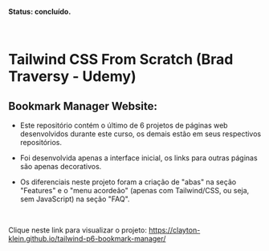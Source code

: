 **Status: concluído.**

<br>

# Tailwind CSS From Scratch (Brad Traversy - Udemy)

## Bookmark Manager Website:

- Este repositório contém o último de 6 projetos de páginas web desenvolvidos durante este curso, os demais estão em seus respectivos repositórios.

- Foi desenvolvida apenas a interface inicial, os links para outras páginas são apenas decorativos.

- Os diferenciais neste projeto foram a criação de "abas" na seção "Features" e o "menu acordeão" (apenas com Tailwind/CSS, ou seja, sem JavaScript) na seção "FAQ".

<br>

Clique neste link para visualizar o projeto:
https://clayton-klein.github.io/tailwind-p6-bookmark-manager/
